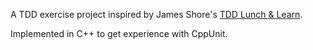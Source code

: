 A TDD exercise project inspired by James Shore's
[TDD Lunch & Learn](https://www.jamesshore.com/v2/projects/lunch-and-learn).

Implemented in C++ to get experience with CppUnit.
